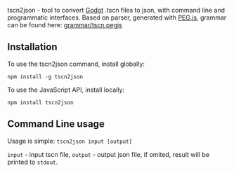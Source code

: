 tscn2json - tool to convert [Godot](https://godotengine.org) .tscn files to json, with command line and programmatic interfaces. Based on parser, generated with [PEG.js](https://pegjs.org), grammar can be found here: [grammar/tscn.pegjs](../blob/master/grammar/tscn.pegjs)
## Installation
To use the tscn2json command, install globally:

`npm install -g tscn2json`

To use the JavaScript API, install locally:

`npm install tscn2json`

## Command Line usage
Usage is simple: `tscn2json input [output]`

`input` - input tscn file, `output` - output json file, if omited, result will be printed to `stdout`.